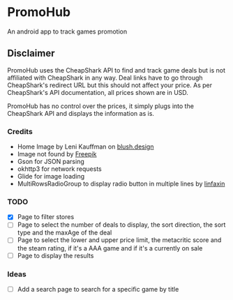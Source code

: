 # PromoHub
An android app to track games promotion
## Disclaimer
PromoHub uses the CheapShark API to find and track game deals but is not affiliated with CheapShark in any way. Deal links have to go through CheapShark's redirect URL but this should not affect your price. As per CheapShark's API documentation, all prices shown are in USD.

PromoHub has no control over the prices, it simply plugs into the CheapShark API and displays the information as is.

### Credits
- Home Image by Leni Kauffman on [blush.design](https://blush.design/)
- Image not found by [Freepik](https://www.freepik.com)
- Gson for JSON parsing
- okhttp3 for network requests
- Glide for image loading
- MultiRowsRadioGroup to display radio button in multiple lines by [linfaxin](https://github.com/linfaxin/MultiRowsRadioGroup)

### TODO
- [x] Page to filter stores
- [ ] Page to select the number of deals to display, the sort direction, the sort type and the maxAge of the deal
- [ ] Page to select the lower and upper price limit, the metacritic score and the steam rating, if it's a AAA game and if it's a currently on sale
- [ ] Page to display the results
### Ideas
- [ ] Add a search page to search for a specific game by title